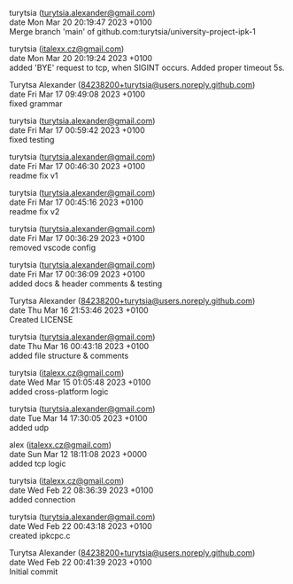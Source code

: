 turytsia (turytsia.alexander@gmail.com)  
date Mon Mar 20 20:19:47 2023 +0100  
   Merge branch 'main' of github.com:turytsia/university-project-ipk-1 

turytsia (italexx.cz@gmail.com)  
date Mon Mar 20 20:19:24 2023 +0100  
   added 'BYE' request to tcp, when SIGINT occurs. Added proper timeout 5s.

Turytsa Alexander (84238200+turytsia@users.noreply.github.com)  
date Fri Mar 17 09:49:08 2023 +0100  
   fixed grammar 

turytsia (turytsia.alexander@gmail.com)  
date Fri Mar 17 00:59:42 2023 +0100  
   fixed testing

turytsia (turytsia.alexander@gmail.com)  
date Fri Mar 17 00:46:30 2023 +0100  
   readme fix v1

turytsia (turytsia.alexander@gmail.com)  
date Fri Mar 17 00:45:16 2023 +0100  
   readme fix v2

turytsia (turytsia.alexander@gmail.com)  
date Fri Mar 17 00:36:29 2023 +0100  
   removed vscode config 

turytsia (turytsia.alexander@gmail.com)  
date Fri Mar 17 00:36:09 2023 +0100  
   added docs & header comments & testing 

Turytsa Alexander (84238200+turytsia@users.noreply.github.com)  
date Thu Mar 16 21:53:46 2023 +0100  
   Created LICENSE 

turytsia (turytsia.alexander@gmail.com)  
date Thu Mar 16 00:43:18 2023 +0100  
   added file structure & comments 

turytsia (italexx.cz@gmail.com)  
date Wed Mar 15 01:05:48 2023 +0100  
   added cross-platform logic 

turytsia (turytsia.alexander@gmail.com)  
date Tue Mar 14 17:30:05 2023 +0100  
   added udp 

alex (italexx.cz@gmail.com)  
date Sun Mar 12 18:11:08 2023 +0000  
   added tcp logic 

turytsia (italexx.cz@gmail.com)  
date Wed Feb 22 08:36:39 2023 +0100  
   added connection 

turytsia (turytsia.alexander@gmail.com)  
date Wed Feb 22 00:43:18 2023 +0100  
   created ipkcpc.c 

Turytsa Alexander (84238200+turytsia@users.noreply.github.com)  
date Wed Feb 22 00:41:39 2023 +0100  
   Initial commit 
